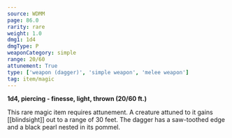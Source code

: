```yaml
---
source: WDMM
page: 86.0
rarity: rare
weight: 1.0
dmg1: 1d4
dmgType: P
weaponCategory: simple
range: 20/60
attunement: True
type: ['weapon (dagger)', 'simple weapon', 'melee weapon']
tag: item/magic
---
```


**1d4, piercing - finesse, light, thrown (20/60 ft.)**

This rare magic item requires attunement. A creature attuned to it gains [[blindsight]] out to a range of 30 feet. The dagger has a saw-toothed edge and a black pearl nested in its pommel.



